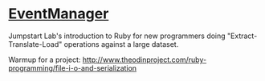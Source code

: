 # [EventManager](http://tutorials.jumpstartlab.com/projects/eventmanager.html)

Jumpstart Lab's introduction to Ruby for new programmers doing "Extract-Translate-Load" operations against a large dataset.

Warmup for a project:
http://www.theodinproject.com/ruby-programming/file-i-o-and-serialization